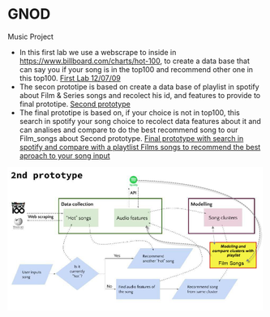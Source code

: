 # GNOD
 Music Project
 - In this first lab we use a webscrape to inside in  https://www.billboard.com/charts/hot-100, to create a data base that can say you if your song is in the top100 and recommend other one in this top100.
[First Lab 12/07/09][1]
- The secon prototipe is based on create a data base of playlist in spotify about Film & Series songs and recolect his id, and features to provide to final prototipe.
[Second prototype][2]
- The final prototipe is based on, if your choice is not in top100, this search in spotify your song choice to recolect data features about it and can analises and compare to do the best recommend song to our Film_songs about Second prototype.
[Final prototype with search in spotify and compare with a playtlist Films songs to recommend the best aproach to your song input][3]

<img src=https://github.com/RexTor78/GNOD/blob/76a84d5c4c729fd1ccbf2c37dd2c76eefe4f5066/Others/gnod_2nd_prototype.jpg>

[1]:https://github.com/RexTor78/GNOD/blob/cae21671f9b62f2219e6f5a4fd568008217a7dba/Lab%201%20Project%20Spotify.ipynb
[2]:https://github.com/RexTor78/GNOD/blob/ca22ece9e09a30caa9e5024298c88aa87302657c/Films%20Songs.ipynb
[3]:https://github.com/RexTor78/GNOD/blob/ca22ece9e09a30caa9e5024298c88aa87302657c/Gnoosic%20project%20with%20recomender_Final.ipynb
